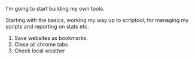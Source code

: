 I'm going to start building my own tools.

Starting with the basics, working my way up to scriptool, for managing my scripts and reporting on stats etc.

1. Save websites as bookmarks.
2. Close all chrome tabs
3. Check local weather



